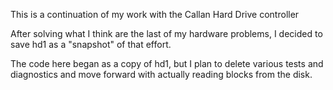 This is a continuation of my work with the Callan Hard Drive controller

After solving what I think are the last of my hardware problems,
I decided to save hd1 as a "snapshot" of that effort.

The code here began as a copy of hd1, but I plan to delete various
tests and diagnostics and move forward with actually reading
blocks from the disk.
